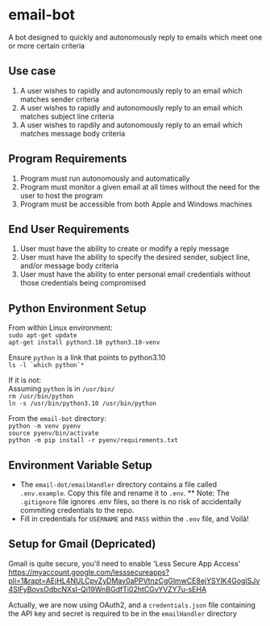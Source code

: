 # email-bot
A bot designed to quickly and autonomously reply to emails which meet one or more certain criteria

## Use case
1) A user wishes to rapidly and autonomously reply to an email which matches sender criteria
2) A user wishes to rapidly and autonomously reply to an email which matches subject line criteria
3) A user wishes to rapdily and autonomously reply to an email which matches message body criteria

## Program Requirements
1) Program must run autonomously and automatically
2) Program must monitor a given email at all times without the need for the user to host the program
3) Program must be accessible from both Apple and Windows machines

## End User Requirements
1) User must have the ability to create or modify a reply message
2) User must have the ability to specify the desired sender, subject line, and/or message body criteria
3) User must have the ability to enter personal email credentials without those credentials being compromised

## Python Environment Setup
From within Linux environment:  
```sudo apt-get update```  
```apt-get install python3.10 python3.10-venv```  

Ensure `python` is a link that points to python3.10  
```ls -l `which python`*```

If it is not:  
Assuming `python` is in `/usr/bin/`  
```rm /usr/bin/python```  
```ln -s /usr/bin/python3.10 /usr/bin/python```  

From the `email-bot` directory:  
```python -m venv pyenv```  
```source pyenv/bin/activate```  
```python -m pip install -r pyenv/requirements.txt```

## Environment Variable Setup
* The `email-dot/emailHandler` directory contains a file called `.env.example`. Copy this file and rename it to `.env`.
** Note: The `.gitignore` file ignores .env files, so there is no risk of accidentally commiting credentials to the repo.
* Fill in credentials for `USERNAME` and `PASS` within the `.env` file, and Voilà!

## Setup for Gmail (Depricated)
Gmail is quite secure, you'll need to enable 'Less Secure App Access'  
https://myaccount.google.com/lesssecureapps?pli=1&rapt=AEjHL4NULCpvZyDMav0aPPVtnzCgGlmwCE8ejYSYlK4GogISJv4SlFyBovsOdbcNXsI-Qi19WnBGdfTi02htCGvYVZY7u-sEHA

Actually, we are now using OAuth2, and a `credentials.json` file containing the API key and secret is required to be in the `emailHandler` directory 
